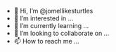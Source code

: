 - 👋 Hi, I’m @jomellikesturtles
- 👀 I’m interested in ...
- 🌱 I’m currently learning ...
- 💞️ I’m looking to collaborate on ...
- 📫 How to reach me ...

<!---
jomellikesturtles/jomellikesturtles is a ✨ special ✨ repository because its `README.md` (this file) appears on your GitHub profile.
You can click the Preview link to take a look at your changes.
--->
